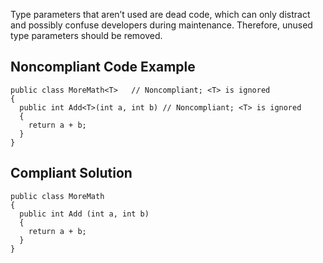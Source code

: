 Type parameters that aren’t used are dead code, which can only distract and possibly confuse developers during maintenance. Therefore, unused type parameters should be removed.
 
## Noncompliant Code Example

    public class MoreMath<T>   // Noncompliant; <T> is ignored
    {
      public int Add<T>(int a, int b) // Noncompliant; <T> is ignored
      {
        return a + b;
      }
    }

## Compliant Solution

    public class MoreMath
    {
      public int Add (int a, int b)
      {
        return a + b;
      }
    }
